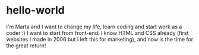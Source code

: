 # hello-world
I'm Marta and I want to change my life, learn coding and start work as a coder :)
I want to start from front-end. I know HTML and CSS already (first websites I made in 2006 but I left this for marketing),
and now is the time for the great return!
